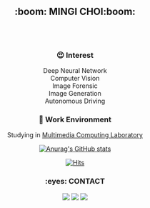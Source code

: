 <h2 align="center"> :boom: MINGI CHOI:boom: </h2> <br>

<div align=center>
<br>

### :heart_eyes: Interest
Deep Neural Network<br>
Computer Vision<br>
Image Forensic<br>
Image Generation<br>
Autonomous Driving<br>

### :ghost: Work Environment
Studying in <a href="https://sites.google.com/view/juhouhallym/research?authuser=0" target="_blank"> Multimedia Computing Laboratory</a>


[![Anurag's GitHub stats](https://github-readme-stats.vercel.app/api?username=mingii4922)](https://github.com/mingii4922/github-readme-stats)

[![Hits](https://hits.seeyoufarm.com/api/count/incr/badge.svg?url=https%3A%2F%2Fgithub.com%2Fmingii4922&count_bg=%230313ED&title_bg=%23EF1212&icon=azurefunctions.svg&icon_color=%23E7E7E7&title=Hello+Visitor&edge_flat=false)](https://hits.seeyoufarm.com)                   

<h3 align="center"> :eyes: CONTACT </h3>
<p align="center">

<a href="https://sites.google.com/d/1Pd_sffYhecmjssHipzQR6RfmFUiY84Wp/p/1kMKhVHYd-N2UUksIakHqO6IIInYcE9Nv/edit"><img src="https://img.shields.io/badge/Notion-000000?style=flat-square&logo=Notion&logoColor=white"/></a>     <a href="https://velog.io/@mingii4922"><img src="https://img.shields.io/badge/Velog-3DDC84?style=flat-square&logo=Blogger&logoColor=white"/></a>     <a href="https://www.instagram.com/mmingii.c/"><img src="https://img.shields.io/badge/instagram-E4405F?style=flat-square&logo=Instagram&logoColor=white"/></a>


<!--
**mingii4922/mingii4922** is a ✨ _special_ ✨ repository because its `README.md` (this file) appears on your GitHub profile.

Here are some ideas to get you started:

- 🔭 I’m currently working on ...
- 🌱 I’m currently learning ...
- 👯 I’m looking to collaborate on ...
- 🤔 I’m looking for help with ...
- 💬 Ask me about ...
- 📫 How to reach me: ...
- 😄 Pronouns: ...
- ⚡ Fun fact: ...
-->
